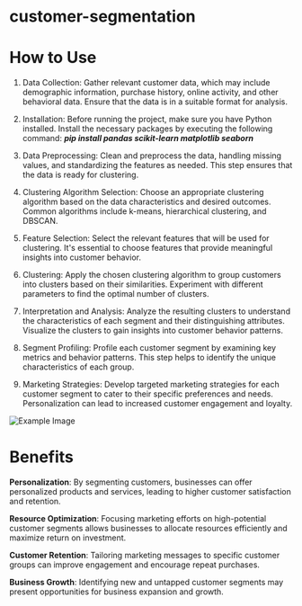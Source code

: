 # customer-segmentation


# How to Use
1. Data Collection: Gather relevant customer data, which may include demographic information, purchase history, online activity, and other behavioral data. Ensure that the data is in a suitable format for analysis.

2. Installation: Before running the project, make sure you have Python installed. Install the necessary packages by executing the following command: ***pip install pandas scikit-learn matplotlib seaborn***
  
3. Data Preprocessing: Clean and preprocess the data, handling missing values, and standardizing the features as needed. This step ensures that the data is ready for clustering.

4. Clustering Algorithm Selection: Choose an appropriate clustering algorithm based on the data characteristics and desired outcomes. Common algorithms include k-means, hierarchical clustering, and DBSCAN.

5. Feature Selection: Select the relevant features that will be used for clustering. It's essential to choose features that provide meaningful insights into customer behavior.

6. Clustering: Apply the chosen clustering algorithm to group customers into clusters based on their similarities. Experiment with different parameters to find the optimal number of clusters.

7. Interpretation and Analysis: Analyze the resulting clusters to understand the characteristics of each segment and their distinguishing attributes. Visualize the clusters to gain insights into customer behavior patterns.

8. Segment Profiling: Profile each customer segment by examining key metrics and behavior patterns. This step helps to identify the unique characteristics of each group.

9. Marketing Strategies: Develop targeted marketing strategies for each customer segment to cater to their specific preferences and needs. Personalization can lead to increased customer engagement and loyalty.

![Example Image]([https://github.com/GVanave/customer-segmentation-and-predictive-analysis/blob/main/clusters.PNG])


# Benefits
**Personalization**: By segmenting customers, businesses can offer personalized products and services, leading to higher customer satisfaction and retention.

**Resource Optimization**: Focusing marketing efforts on high-potential customer segments allows businesses to allocate resources efficiently and maximize return on investment.

**Customer Retention**: Tailoring marketing messages to specific customer groups can improve engagement and encourage repeat purchases.

**Business Growth**: Identifying new and untapped customer segments may present opportunities for business expansion and growth.
